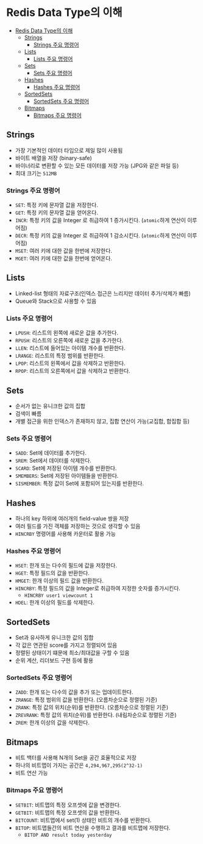 # Redis Data Type의 이해
- [Redis Data Type의 이해](#redis-data-type의-이해)
  - [Strings](#strings)
    - [Strings 주요 명령어](#strings-주요-명령어)
  - [Lists](#lists)
    - [Lists 주요 명령어](#lists-주요-명령어)
  - [Sets](#sets)
    - [Sets 주요 명령어](#sets-주요-명령어)
  - [Hashes](#hashes)
    - [Hashes 주요 명령어](#hashes-주요-명령어)
  - [SortedSets](#sortedsets)
    - [SortedSets 주요 명령어](#sortedsets-주요-명령어)
  - [Bitmaps](#bitmaps)
    - [Bitmaps 주요 명령어](#bitmaps-주요-명령어)

## Strings
- 가장 기본적인 데이터 타입으로 제일 많이 사용됨
- 바이트 배열을 저장 (binary-safe)
- 바이너리로 변환할 수 있는 모든 데이터를 저장 가능 (JPG와 같은 파일 등)
- 최대 크기는 `512MB`

### Strings 주요 명령어
- `SET`: 특정 키에 문자열 값을 저장한다.
- `GET`: 특정 키의 문자열 값을 얻어온다.
- `INCR`: 특정 키의 값을 Integer 로 취급하여 1 증가시킨다. (`atomic`하게 연산이 이루어짐)
- `DECR`: 특정 키의 값을 Integer 로 취급하여 1 감소시킨다. (`atomic`하게 연산이 이루어짐)
- `MSET`: 여러 키에 대한 값을 한번에 저장한다.
- `MGET`: 여러 키에 대한 값을 한번에 얻어온다.

## Lists
- Linked-list 형태의 자료구조(인덱스 접근은 느리지만 데이터 추가/삭제가 빠름)
- Queue와 Stack으로 사용할 수 있음

### Lists 주요 명령어
- `LPUSH`: 리스트의 왼쪽에 새로운 값을 추가한다.
- `RPUSH`: 리스트의 오른쪽에 새로운 값을 추가한다.
- `LLEN`: 리스트에 들어있는 아이템 개수를 반환한다.
- `LRANGE`: 리스트의 특정 범위를 반환한다.
- `LPOP`: 리스트의 왼쪽에서 값을 삭제하고 반환한다.
- `RPOP`: 리스트의 오른쪽에서 값을 삭제하고 반환한다.

## Sets
- 순서가 없는 유니크한 값의 집합
- 검색이 빠름
- 개별 접근을 위한 인덱스가 존재하지 않고, 집합 연산이 가능(교집합, 합집합 등)

### Sets 주요 명령어
- `SADD`: Set에 데이터를 추가한다.
- `SREM`: Set에서 데이터를 삭제한다.
- `SCARD`: Set에 저장된 아이템 개수를 반환한다.
- `SMEMBERS`: Set에 저장된 아이템들을 반환한다.
- `SISMEMBER`: 특정 값이 Set에 포함되어 있는지를 반환한다.

## Hashes
- 하나의 key 하위에 여러개의 field-value 쌍을 저장
- 여러 필드를 가진 객체를 저장하는 것으로 생각할 수 있음
- `HINCRBY` 명령어를 사용해 카운터로 활용 가능

### Hashes 주요 명령어
- `HSET`: 한개 또는 다수의 필드에 값을 저장한다.
- `HGET`: 특정 필드의 값을 반환한다.
- `HMGET`: 한개 이상의 필드 값을 반환한다.
- `HINCRBY`: 특정 필드의 값을 Integer로 취급하여 지정한 숫자를 증가시킨다.
  - `HINCRBY user1 viewcount 1`
- `HDEL`: 한개 이상의 필드를 삭제한다.

## SortedSets
- Set과 유사하게 유니크한 값의 집합
- 각 값은 연관된 score를 가지고 정렬되어 있음
- 정렬된 상태이기 떄문에 최소/최대값을 구할 수 있음
- 순위 계산, 리더보드 구현 등에 활용

### SortedSets 주요 명령어
- `ZADD`: 한개 또는 다수의 값을 추가 또는 업데이트한다.
- `ZRANGE`: 특정 범위의 값을 반환한다. (오름차순으로 정렬된 기준)
- `ZRANK`: 특정 값의 위치(순위)를 반환한다. (오름차순으로 정렬된 기준)
- `ZREVRANK`: 특정 값의 위치(순위)를 반환한다. (내림차순으로 정렬된 기준)
- `ZREM`: 한개 이상의 값을 삭제한다.

## Bitmaps
- 비트 백터를 사용해 N개의 Set을 공간 효율적으로 저장
- 하나의 비트맵이 가지는 공간은 `4,294,967,295(2^32-1)`
- 비트 연산 가능

### Bitmaps 주요 명령어
- `SETBIT`: 비트맵의 특정 오프셋에 값을 변경한다.
- `GETBIT`: 비트맵의 특정 오프셋의 값을 반환한다.
- `BITCOUNT`: 비트맵에서 set(1) 상태인 비트의 개수를 반환한다.
- `BITOP`: 비트맵들간의 비트 연산을 수행하고 결과를 비트맵에 저장한다.
  - `BITOP AND result today yesterday`

